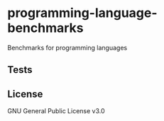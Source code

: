 # programming-language-benchmarks
Benchmarks for programming languages

## Tests

## License
GNU General Public License v3.0
